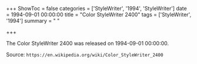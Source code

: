 +++
ShowToc = false
categories = ['StyleWriter', '1994', 'StyleWriter']
date = 1994-09-01 00:00:00
title = "Color StyleWriter 2400"
tags = ['StyleWriter', '1994']
summary = " "

+++

The Color StyleWriter 2400 was released on 1994-09-01 00:00:00.

Source: `https://en.wikipedia.org/wiki/Color_StyleWriter_2400`

